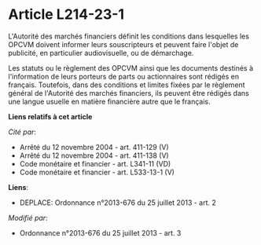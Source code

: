 # Article L214-23-1

L'Autorité des marchés financiers définit les conditions dans lesquelles les OPCVM doivent informer leurs souscripteurs et
peuvent faire l'objet de publicité, en particulier audiovisuelle, ou de démarchage.

Les statuts ou le règlement des OPCVM ainsi que les documents destinés à l'information de leurs porteurs de parts ou
actionnaires sont rédigés en français. Toutefois, dans des conditions et limites fixées par le règlement général de
l'Autorité des marchés financiers, ils peuvent être rédigés dans une langue usuelle en matière financière autre que le
français.

**Liens relatifs à cet article**

_Cité par_:

  - Arrêté du 12 novembre 2004 - art. 411-129 (V)
  - Arrêté du 12 novembre 2004 - art. 411-138 (V)
  - Code monétaire et financier - art. L341-11 (VD)
  - Code monétaire et financier - art. L533-13-1 (V)

**Liens**:

  - DEPLACE: Ordonnance n°2013-676 du 25 juillet 2013 - art. 2

_Modifié par_:

  - Ordonnance n°2013-676 du 25 juillet 2013 - art. 3
